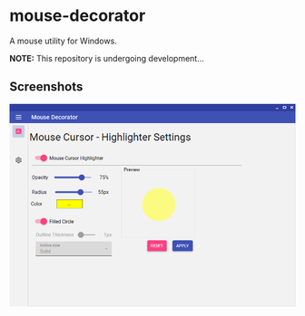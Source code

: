 # mouse-decorator

A mouse utility for Windows.

**NOTE:** This repository is undergoing development...

## Screenshots
![Mouse Highlighter](screenshots/highlighter.png)
